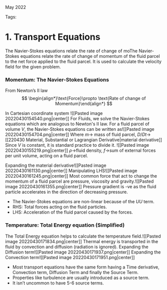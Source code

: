 May 2022
   

Tags: 

# 1. Transport Equations
The Navier-Stokes equations relate the rate of change of moThe Navier-Stokes equations relate the rate of change of momentum of the fluid parcel to the net force applied to the fluid parcel. It is used to calculate the velocity field for the given problem.

### Momentum: The Navier-Stokes Equations

From Newton’s II law
$$
\begin{align*}\text{Force}\propto \text{Rate of change of Momentum}\end{align*}
$$

In Cartesian coordinate system ![[Pasted image 20220430154540.png|center]]
For Fluids, we solve the Navier-Stokes equations which are analogous to Newton's II law. 
For a fluid parcel of volume $V$, the Navier-Stokes equations can be written as![[Pasted image 20220430154704.png|center]]
Where $m\rightarrow$ mass of fluid parcel, $D/Dt\rightarrow$ [[220430 Material, Substantial or Lagrangian Derivative|material derivative]] 
Since $V$ is constant, it is standard practice to divide it. ![[Pasted image 20220430155219.png|center]]
$\rho\rightarrow$fluid density, $f\rightarrow$sum of external forces per unit volume, acting on a fluid parcel.

Expanding the material derivative![[Pasted image 20220430161130.png|center]]
Manipulating LHS![[Pasted image 20220430161245.png|center]]
Most common force that act to change the momentum of a fluid parcel are pressure, viscosity and gravity.![[Pasted image 20220430161355.png|center]]
Pressure gradient is -ve as the fluid particle accelerates in the direction of decreasing pressure. 

-   The Navier-Stokes equations are non-linear because of the $U U$ term.
-   RHS: Total forces acting on the fluid particles.
-   LHS: Acceleration of the fluid parcel caused by the forces.

### Temperature: Total Energy equation (Simplified)
The Total Energy equation helps to calculate the temperature field.![[Pasted image 20220430171834.png|center]]
Thermal energy is transported in the fluid by convection and diffusion (radiation is ignored).
Expanding the Diffusion term![[Pasted image 20220430171937.png|center]]
Expanding the Convection term![[Pasted image 20220430171951.png|center]]
- Most transport equations have the same form having a Time derivative, Convection term, Diffusion Term and finally the Source Term.
- Properties like turbulence are usually introduced as a source term.
- It isn’t uncommon to have 5-6 source terms.




